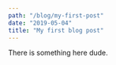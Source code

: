 ```yaml
---
path: "/blog/my-first-post"
date: "2019-05-04"
title: "My first blog post"
---
```

There is something here dude.